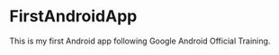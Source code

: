 FirstAndroidApp
===============

This is my first Android app following Google Android Official Training.
